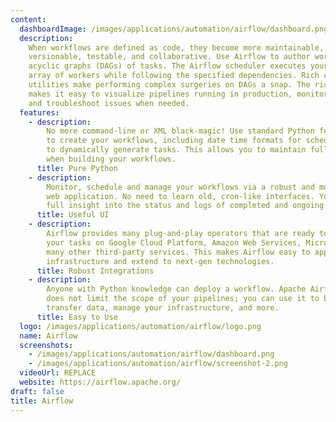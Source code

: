 ```yaml
---
content:
  dashboardImage: /images/applications/automation/airflow/dashboard.png
  description:
    When workflows are defined as code, they become more maintainable,
    versionable, testable, and collaborative. Use Airflow to author workflows as directed
    acyclic graphs (DAGs) of tasks. The Airflow scheduler executes your tasks on an
    array of workers while following the specified dependencies. Rich command line
    utilities make performing complex surgeries on DAGs a snap. The rich user interface
    makes it easy to visualize pipelines running in production, monitor progress,
    and troubleshoot issues when needed.
  features:
    - description:
        No more command-line or XML black-magic! Use standard Python features
        to create your workflows, including date time formats for scheduling and loops
        to dynamically generate tasks. This allows you to maintain full flexibility
        when building your workflows.
      title: Pure Python
    - description:
        Monitor, schedule and manage your workflows via a robust and modern
        web application. No need to learn old, cron-like interfaces. You always have
        full insight into the status and logs of completed and ongoing tasks.
      title: Useful UI
    - description:
        Airflow provides many plug-and-play operators that are ready to execute
        your tasks on Google Cloud Platform, Amazon Web Services, Microsoft Azure and
        many other third-party services. This makes Airflow easy to apply to current
        infrastructure and extend to next-gen technologies.
      title: Robust Integrations
    - description:
        Anyone with Python knowledge can deploy a workflow. Apache Airflow
        does not limit the scope of your pipelines; you can use it to build ML models,
        transfer data, manage your infrastructure, and more.
      title: Easy to Use
  logo: /images/applications/automation/airflow/logo.png
  name: Airflow
  screenshots:
    - /images/applications/automation/airflow/dashboard.png
    - /images/applications/automation/airflow/screenshot-2.png
  videoUrl: REPLACE
  website: https://airflow.apache.org/
draft: false
title: Airflow
---
```

